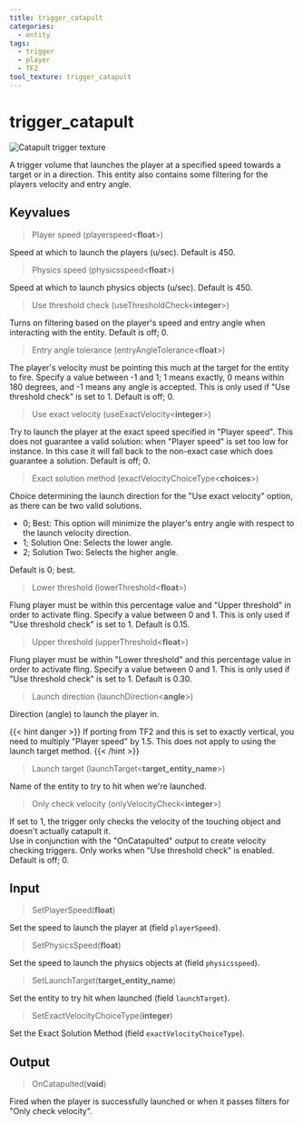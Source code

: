 ```yaml
---
title: trigger_catapult
categories:
  - entity
tags:
  - trigger
  - player
  - TF2
tool_texture: trigger_catapult
---
```


# trigger_catapult

![Catapult trigger texture](/images/trigger_catapult/catapult.jpg)

A trigger volume that launches the player at a specified speed towards a target or in a direction. This entity also contains some filtering for the players velocity and entry angle.

## Keyvalues

> Player speed (playerspeed&lt;**float**&gt;)

Speed at which to launch the players (u/sec).
Default is 450.

> Physics speed (physicsspeed&lt;**float**&gt;)

Speed at which to launch physics objects (u/sec).
Default is 450.

> Use threshold check (useThresholdCheck&lt;**integer**&gt;)

Turns on filtering based on the player's speed and entry angle when interacting with the entity. Default is off; 0.

> Entry angle tolerance (entryAngleTolerance&lt;**float**&gt;)

The player's velocity must be pointing this much at the target for the entity to fire.
Specify a value between -1 and 1; 1 means exactly, 0 means within 180 degrees, and -1 means any angle is accepted.
This is only used if "Use threshold check" is set to 1.
Default is off; 0.

> Use exact velocity (useExactVelocity&lt;**integer**&gt;)

Try to launch the player at the exact speed specified in "Player speed".
This does not guarantee a valid solution: when "Player speed" is set too low for instance.
In this case it will fall back to the non-exact case which does guarantee a solution.
Default is off; 0.

> Exact solution method (exactVelocityChoiceType&lt;**choices**&gt;)

Choice determining the launch direction for the "Use exact velocity" option, as there can be two valid solutions.

- 0; Best: This option will minimize the player's entry angle with respect to the launch velocity direction.
- 1; Solution One: Selects the lower angle.
- 2; Solution Two: Selects the higher angle.

Default is 0; best.

> Lower threshold (lowerThreshold&lt;**float**&gt;)

Flung player must be within this percentage value and "Upper threshold" in order to activate fling.
Specify a value between 0 and 1.
This is only used if "Use threshold check" is set to 1.
Default is 0.15.

> Upper threshold (upperThreshold&lt;**float**&gt;)

Flung player must be within "Lower threshold" and this percentage value in order to activate fling.
Specify a value between 0 and 1.
This is only used if "Use threshold check" is set to 1.
Default is 0.30.

> Launch direction (launchDirection&lt;**angle**&gt;)

Direction (angle) to launch the player in.

{{< hint danger >}}
If porting from TF2 and this is set to exactly vertical, you need to multiply "Player speed" by 1.5.
This does not apply to using the launch target method.
{{< /hint >}}

> Launch target (launchTarget&lt;**target_entity_name**&gt;)

Name of the entity to try to hit when we're launched.

> Only check velocity (onlyVelocityCheck&lt;**integer**&gt;)

If set to 1, the trigger only checks the velocity of the touching object and doesn't actually catapult it.  
Use in conjunction with the "OnCatapulted" output to create velocity checking triggers.
Only works when "Use threshold check" is enabled.
Default is off; 0.

## Input

> SetPlayerSpeed(**float**)

Set the speed to launch the player at (field `playerSpeed`).

> SetPhysicsSpeed(**float**)

Set the speed to launch the physics objects at (field `physicsspeed`).

> SetLaunchTarget(**target_entity_name**)

Set the entity to try hit when launched (field `launchTarget`).

> SetExactVelocityChoiceType(**integer**)

Set the Exact Solution Method (field `exactVelocityChoiceType`).

## Output

> OnCatapulted(**void**)

Fired when the player is successfully launched or when it passes filters for "Only check velocity".
